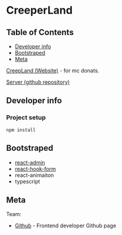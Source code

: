 # CreeperLand 

## Table of Contents

- [Developer info](#developer-info)
- [Bootstraped](#bootstraped)
- [Meta](#meta)	

[CreepLand (Website)](https://creeper.land/) - for mc donats.

[Server (github repository)](https://github.com/Barklim/CreeperLandServer)

## Developer info

### Project setup
```
npm install
```

## Bootstraped

* [react-admin](https://www.youtube.com/watch?v=HRmdj-HpJyE&ab_channel=TraversyMedia)
* [react-hook-form](https://react-hook-form.com/)
* react-animaiton
* typescript

## Meta

Team:
- [Github](https://barklim.github.io/) - Frontend developer Github page
